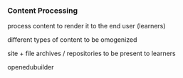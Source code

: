 ### Content Processing

process content to render it to the end user (learners)

different types of content to be omogenized

site + file archives / repositories to be present to learners

openedubuilder
